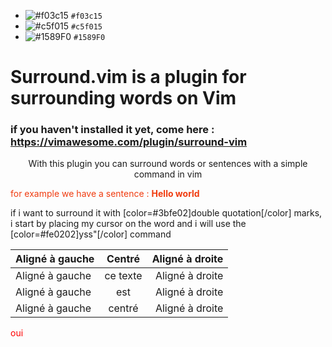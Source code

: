 - ![#f03c15](https://placehold.it/15/f03c15/000000?text=+) `#f03c15`
- ![#c5f015](https://placehold.it/15/c5f015/000000?text=+) `#c5f015`
- ![#1589F0](https://placehold.it/15/1589F0/000000?text=+) `#1589F0`

# Surround.vim is a plugin for surrounding words on Vim

### if you haven't installed it yet, come here : https://vimawesome.com/plugin/surround-vim

<p style="text-align:center">With this plugin you can surround words or sentences with a simple command in vim</p>

<font color=#f03c1>for example we have a sentence : **Hello world** </font> 

if i want to surround it with [color=#3bfe02]double quotation[/color] marks, i start by placing my cursor on the word and i will use the [color=#fe0202]yss"[/color] command

| Aligné à gauche  | Centré          | Aligné à droite |
| :--------------- |:---------------:| -----:|
| Aligné à gauche  |   ce texte        |  Aligné à droite |
| Aligné à gauche  | est             |   Aligné à droite |
| Aligné à gauche  | centré          |    Aligné à droite |

<span style='color:red'> oui </span>
